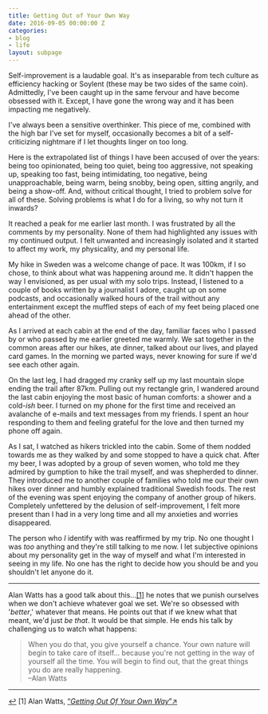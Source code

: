 ```yaml
---
title: Getting Out of Your Own Way
date: 2016-09-05 00:00:00 Z
categories:
- blog
- life
layout: subpage
---
```


Self-improvement is a laudable goal. It's as inseparable from tech culture as efficiency hacking or Soylent (these may be two sides of the same coin). Admittedly, I've been caught up in the same fervour and have become obsessed with it. Except, I have gone the wrong way and it has been impacting me negatively.

I've always been a sensitive overthinker. This piece of me, combined with the high bar I've set for myself, occasionally becomes a bit of a self-criticizing nightmare if I let thoughts linger on too long.

Here is the extrapolated list of things I have been accused of over the years: being too opinionated, being too quiet, being too aggressive, not speaking up, speaking too fast, being intimidating, too negative, being unapproachable, being warm, being snobby, being open, sitting angrily, and being a show-off. And, without critical thought, I tried to problem solve for all of these. Solving problems is what I do for a living, so why not turn it inwards?

It reached a peak for me earlier last month. I was frustrated by all the comments by my personality. None of them had highlighted any issues with my continued output. I felt unwanted and increasingly isolated and it started to affect my work, my physicality, and my personal life.

My hike in Sweden was a welcome change of pace. It was 100km, if I so chose, to think about what was happening around me. It didn't happen the way I envisioned, as per usual with my solo trips. Instead, I listened to a couple of books written by a journalist I adore, caught up on some podcasts, and occasionally walked hours of the trail without any entertainment except the muffled steps of each of my feet being placed one ahead of the other.

As I arrived at each cabin at the end of the day, familiar faces who I passed by or who passed by me earlier greeted me warmly. We sat together in the common areas after our hikes, ate dinner, talked about our lives, and played card games. In the morning we parted ways, never knowing for sure if we'd see each other again.

On the last leg, I had dragged my cranky self up my last mountain slope ending the trail after 87km. Pulling out my rectangle grin, I wandered around the last cabin enjoying the most basic of human comforts: a shower and a cold-*ish* beer. I turned on my phone for the first time and received an avalanche of e-mails and text messages from my friends. I spent an hour responding to them and feeling grateful for the love and then turned my phone off again.

As I sat, I watched as hikers trickled into the cabin. Some of them nodded towards me as they walked by and some stopped to have a quick chat. After my beer, I was adopted by a group of seven women, who told me they admired by gumption to hike the trail myself, and was shepherded to dinner. They introduced me to another couple of families who told me our their own hikes over dinner and humbly explained traditional Swedish foods. The rest of the evening was spent enjoying the company of another group of hikers. Completely unfettered by the delusion of self-improvement, I felt more present than I had in a very long time and all my anxieties and worries disappeared.

The person who *I* identify with was reaffirmed by my trip. No one thought I was *too* anything and they're still talking to me now. I let subjective opinions about my personality get in the way of myself and what I'm interested in seeing in my life. No one has the right to decide how you should be and you shouldn't let anyone do it.

<hr class="small">

Alan Watts has a good talk about this...<a id="anchor-1" href="#note-1" class="fieldnotes-anchor">[1]</a> he notes that we punish ourselves when we don't achieve whatever goal we set. We're so obsessed with '*better*,' whatever that means. He points out that if we knew what that meant, we'd just *be that*. It would be that simple. He ends his talk by challenging us to watch what happens:

<blockquote class="large">
    <p>When you do that, you give yourself a chance. Your own nature will begin to take care of itself... because you're not getting in the way of yourself all the time. You will begin to find out, that the great things you do are really happening.
    <br>–Alan Watts</p>
</blockquote>

<hr class="small">

<div class="fieldnotes">
    <p id="note-1" class="h6"><a href="#anchor-1" class="footnote-back">&#8617;&#xFE0E;</a> <span class="footnote">[1]</span> Alan Watts, <a href="https://www.youtube.com/watch?v=v4jBd4fArfQ" class="external" target="_blank">&#8220;<span class="external-body"><em>Getting Out Of Your Own Way</em></span>&#8221;<span class="external-box"><span class="external-box__arrow">↗&#xFE0E;</span></span></a></p>
</div>